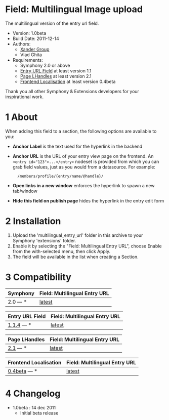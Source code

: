 Field: Multilingual Image upload
==============

The multilingual version of the entry url field.

* Version: 1.0beta
* Build Date: 2011-12-14
* Authors:
	- [Xander Group](http://www.xanderadvertising.com)
	- Vlad Ghita
* Requirements:
	- Symphony 2.0 or above
	- [Entry URL Field](https://github.com/vlad-ghita/image_upload) at least version 1.1
	- [Page LHandles](https://github.com/vlad-ghita/page_lhandles) at least version 2.1
	- [Frontend Localisation](https://github.com/vlad-ghita/frontend_localisation) at least version 0.4beta

Thank you all other Symphony & Extensions developers for your inspirational work.



# 1 About #

When adding this field to a section, the following options are available to you:

* **Anchor Label** is the text used for the hyperlink in the backend
* **Anchor URL** is the URL of your entry view page on the frontend. An `<entry id="123">...</entry>` nodeset is provided from which you can grab field values, just as you would from a datasource. For example:

		/members/profile/{entry/name/@handle}/

* **Open links in a new window** enforces the hyperlink to spawn a new tab/window
* **Hide this field on publish page** hides the hyperlink in the entry edit form



# 2 Installation #
 
1. Upload the 'multilingual_entry_url' folder in this archive to your Symphony 'extensions' folder.
2. Enable it by selecting the "Field: Multilingual Entry URL", choose Enable from the with-selected menu, then click Apply.
3. The field will be available in the list when creating a Section.



# 3 Compatibility #

   Symphony | Field: Multilingual Entry URL
------------|----------------
2.0 — *     | [latest](https://github.com/vlad-ghita/multilingual_entry_url)

Entry URL Field | Field: Multilingual Entry URL
----------------|----------------
[1.1.4](https://github.com/vlad-ghita/image_upload) — *     | [latest](https://github.com/vlad-ghita/multilingual_entry_url)

  Page LHandles | Field: Multilingual Entry URL
----------------|----------------
  [2.1](https://github.com/vlad-ghita/page_lhandles) — *     | [latest](https://github.com/vlad-ghita/multilingual_entry_url)
  
Frontend Localisation | Field: Multilingual Entry URL
----------------------|----------------
    [0.4beta](https://github.com/vlad-ghita/frontend_localisation) — *     | [latest](https://github.com/vlad-ghita/multilingual_entry_url)




# 4 Changelog #

- 1.0beta : 14 dec 2011
    * Initial beta release
